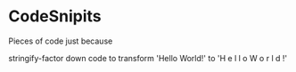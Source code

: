CodeSnipits
===========

Pieces of code just because

stringify-factor down code to transform 'Hello World!' to 'H e l l o W o r l d !'
